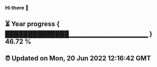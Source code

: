 ### Hi there 👋
⏳ Year progress { ██████████████▁▁▁▁▁▁▁▁▁▁▁▁▁▁▁▁ } 46.72 %
---
⏰ Updated on Mon, 20 Jun 2022 12:16:42 GMT
---
